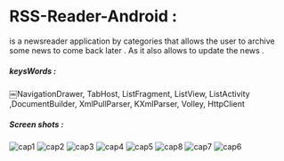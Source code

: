 # RSS-Reader-Android :
is a newsreader application by categories that allows the user to archive some news to come back later . As it also allows to update the news .

##### keysWords :
￼NavigationDrawer, TabHost, ListFragment, ListView, ListActivity ,DocumentBuilder, XmlPullParser, KXmlParser, Volley, HttpClient

##### Screen shots :
![cap1](https://cloud.githubusercontent.com/assets/13332603/12016360/208dd110-ad4a-11e5-826d-5cb57d67b26d.jpg)
![cap2](https://cloud.githubusercontent.com/assets/13332603/12016361/25458b58-ad4a-11e5-8c6a-f9f32f55b26d.jpg)
![cap3](https://cloud.githubusercontent.com/assets/13332603/12016362/27913498-ad4a-11e5-9521-b0283b306e68.jpg)
![cap4](https://cloud.githubusercontent.com/assets/13332603/12016363/2a32a7ea-ad4a-11e5-8756-d2780e53fdc1.jpg)
![cap5](https://cloud.githubusercontent.com/assets/13332603/12016365/2cfae280-ad4a-11e5-84ba-e10d3545c19d.jpg)
![cap8](https://cloud.githubusercontent.com/assets/13332603/12016974/7c4be936-ad51-11e5-90e4-ec60c85dae5d.jpg)
![cap7](https://cloud.githubusercontent.com/assets/13332603/12016366/307ce7aa-ad4a-11e5-96bd-9b74a3990846.jpg)
![cap6](https://cloud.githubusercontent.com/assets/13332603/12016368/33416452-ad4a-11e5-97d8-dea30b4e0cf3.jpg)


